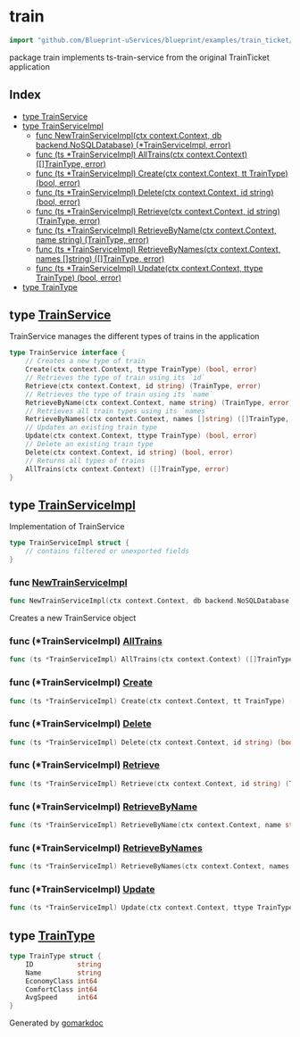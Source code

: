 <!-- Code generated by gomarkdoc. DO NOT EDIT -->

# train

```go
import "github.com/Blueprint-uServices/blueprint/examples/train_ticket/workflow/train"
```

package train implements ts\-train\-service from the original TrainTicket application

## Index

- [type TrainService](<#TrainService>)
- [type TrainServiceImpl](<#TrainServiceImpl>)
  - [func NewTrainServiceImpl\(ctx context.Context, db backend.NoSQLDatabase\) \(\*TrainServiceImpl, error\)](<#NewTrainServiceImpl>)
  - [func \(ts \*TrainServiceImpl\) AllTrains\(ctx context.Context\) \(\[\]TrainType, error\)](<#TrainServiceImpl.AllTrains>)
  - [func \(ts \*TrainServiceImpl\) Create\(ctx context.Context, tt TrainType\) \(bool, error\)](<#TrainServiceImpl.Create>)
  - [func \(ts \*TrainServiceImpl\) Delete\(ctx context.Context, id string\) \(bool, error\)](<#TrainServiceImpl.Delete>)
  - [func \(ts \*TrainServiceImpl\) Retrieve\(ctx context.Context, id string\) \(TrainType, error\)](<#TrainServiceImpl.Retrieve>)
  - [func \(ts \*TrainServiceImpl\) RetrieveByName\(ctx context.Context, name string\) \(TrainType, error\)](<#TrainServiceImpl.RetrieveByName>)
  - [func \(ts \*TrainServiceImpl\) RetrieveByNames\(ctx context.Context, names \[\]string\) \(\[\]TrainType, error\)](<#TrainServiceImpl.RetrieveByNames>)
  - [func \(ts \*TrainServiceImpl\) Update\(ctx context.Context, ttype TrainType\) \(bool, error\)](<#TrainServiceImpl.Update>)
- [type TrainType](<#TrainType>)


<a name="TrainService"></a>
## type [TrainService](<https://gitlab.mpi-sws.org/cld/blueprint2/blueprint/blob/main/examples/train_ticket/workflow/train/trainService.go#L12-L27>)

TrainService manages the different types of trains in the application

```go
type TrainService interface {
    // Creates a new type of train
    Create(ctx context.Context, ttype TrainType) (bool, error)
    // Retrieves the type of train using its `id`
    Retrieve(ctx context.Context, id string) (TrainType, error)
    // Retrieves the type of train using its `name`
    RetrieveByName(ctx context.Context, name string) (TrainType, error)
    // Retrieves all train types using its `names`
    RetrieveByNames(ctx context.Context, names []string) ([]TrainType, error)
    // Updates an existing train type
    Update(ctx context.Context, ttype TrainType) (bool, error)
    // Delete an existing train type
    Delete(ctx context.Context, id string) (bool, error)
    // Returns all types of trains
    AllTrains(ctx context.Context) ([]TrainType, error)
}
```

<a name="TrainServiceImpl"></a>
## type [TrainServiceImpl](<https://gitlab.mpi-sws.org/cld/blueprint2/blueprint/blob/main/examples/train_ticket/workflow/train/trainService.go#L30-L32>)

Implementation of TrainService

```go
type TrainServiceImpl struct {
    // contains filtered or unexported fields
}
```

<a name="NewTrainServiceImpl"></a>
### func [NewTrainServiceImpl](<https://gitlab.mpi-sws.org/cld/blueprint2/blueprint/blob/main/examples/train_ticket/workflow/train/trainService.go#L35>)

```go
func NewTrainServiceImpl(ctx context.Context, db backend.NoSQLDatabase) (*TrainServiceImpl, error)
```

Creates a new TrainService object

<a name="TrainServiceImpl.AllTrains"></a>
### func \(\*TrainServiceImpl\) [AllTrains](<https://gitlab.mpi-sws.org/cld/blueprint2/blueprint/blob/main/examples/train_ticket/workflow/train/trainService.go#L141>)

```go
func (ts *TrainServiceImpl) AllTrains(ctx context.Context) ([]TrainType, error)
```



<a name="TrainServiceImpl.Create"></a>
### func \(\*TrainServiceImpl\) [Create](<https://gitlab.mpi-sws.org/cld/blueprint2/blueprint/blob/main/examples/train_ticket/workflow/train/trainService.go#L39>)

```go
func (ts *TrainServiceImpl) Create(ctx context.Context, tt TrainType) (bool, error)
```



<a name="TrainServiceImpl.Delete"></a>
### func \(\*TrainServiceImpl\) [Delete](<https://gitlab.mpi-sws.org/cld/blueprint2/blueprint/blob/main/examples/train_ticket/workflow/train/trainService.go#L129>)

```go
func (ts *TrainServiceImpl) Delete(ctx context.Context, id string) (bool, error)
```



<a name="TrainServiceImpl.Retrieve"></a>
### func \(\*TrainServiceImpl\) [Retrieve](<https://gitlab.mpi-sws.org/cld/blueprint2/blueprint/blob/main/examples/train_ticket/workflow/train/trainService.go#L65>)

```go
func (ts *TrainServiceImpl) Retrieve(ctx context.Context, id string) (TrainType, error)
```



<a name="TrainServiceImpl.RetrieveByName"></a>
### func \(\*TrainServiceImpl\) [RetrieveByName](<https://gitlab.mpi-sws.org/cld/blueprint2/blueprint/blob/main/examples/train_ticket/workflow/train/trainService.go#L86>)

```go
func (ts *TrainServiceImpl) RetrieveByName(ctx context.Context, name string) (TrainType, error)
```



<a name="TrainServiceImpl.RetrieveByNames"></a>
### func \(\*TrainServiceImpl\) [RetrieveByNames](<https://gitlab.mpi-sws.org/cld/blueprint2/blueprint/blob/main/examples/train_ticket/workflow/train/trainService.go#L107>)

```go
func (ts *TrainServiceImpl) RetrieveByNames(ctx context.Context, names []string) ([]TrainType, error)
```



<a name="TrainServiceImpl.Update"></a>
### func \(\*TrainServiceImpl\) [Update](<https://gitlab.mpi-sws.org/cld/blueprint2/blueprint/blob/main/examples/train_ticket/workflow/train/trainService.go#L120>)

```go
func (ts *TrainServiceImpl) Update(ctx context.Context, ttype TrainType) (bool, error)
```



<a name="TrainType"></a>
## type [TrainType](<https://gitlab.mpi-sws.org/cld/blueprint2/blueprint/blob/main/examples/train_ticket/workflow/train/data.go#L4-L10>)



```go
type TrainType struct {
    ID           string
    Name         string
    EconomyClass int64
    ComfortClass int64
    AvgSpeed     int64
}
```

Generated by [gomarkdoc](<https://github.com/princjef/gomarkdoc>)
